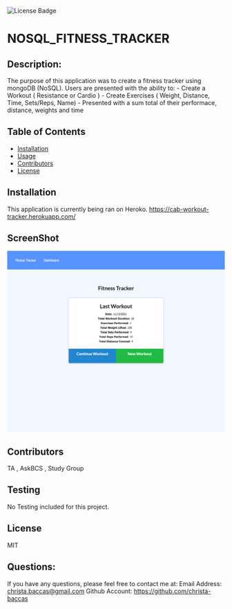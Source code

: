 ![License Badge](https://img.shields.io/badge/license-MIT-blue)

# NOSQL_FITNESS_TRACKER

## Description: 
 The purpose of this application was to create a fitness tracker using mongoDB (NoSQL). Users are presented with the ability to:
    - Create a Workout ( Resistance or Cardio )
    - Create Exercises ( Weight, Distance, Time, Sets/Reps, Name)
    - Presented with a sum total of their performace, distance, weights and time

## Table of Contents 

* [Installation](#installation)
* [Usage](#usage)
* [Contributors](#contributors)
* [License](#license)
  
## Installation 
This application is currently being ran on Heroko. 
https://cab-workout-tracker.herokuapp.com/
## ScreenShot 
 
![Picture](fitnessTracker.png)

## Contributors 

TA , AskBCS , Study Group

## Testing 
No Testing included for this project.

## License 
MIT 

## Questions: 
If you have any questions, please feel free to contact me at:
  Email Address: christa.baccas@gmail.com
  Github Account: https://github.com/christa-baccas
